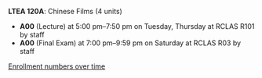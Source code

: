 **LTEA 120A**: Chinese Films (4 units)

- **A00** (Lecture) at 5:00 pm–7:50 pm on Tuesday, Thursday at RCLAS R101 by staff
- **A00** (Final Exam) at 7:00 pm–9:59 pm on Saturday at RCLAS R03 by staff

[Enrollment numbers over time](./LTEA120A.tsv)

